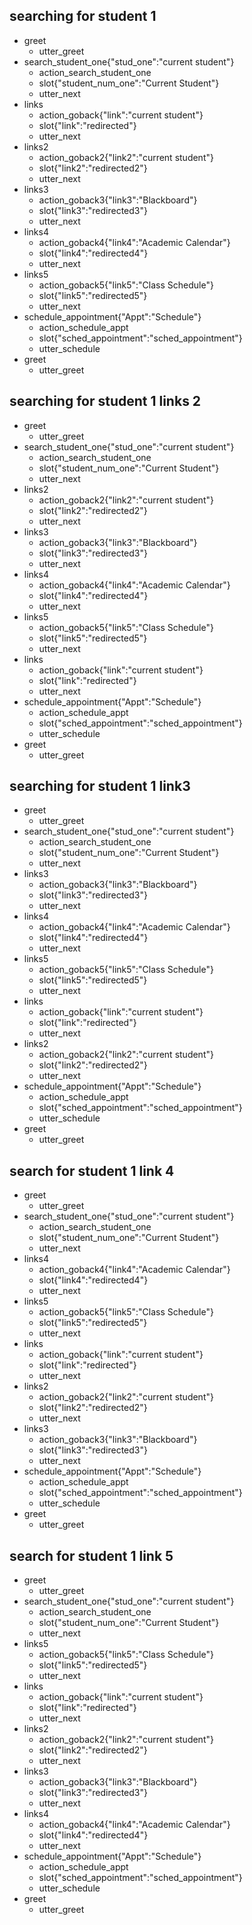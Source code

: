 ## searching for student 1
* greet
  - utter_greet
* search_student_one{"stud_one":"current student"}
  - action_search_student_one
  - slot{"student_num_one":"Current Student"}
  - utter_next
* links
  - action_goback{"link":"current student"}
  - slot{"link":"redirected"}
  - utter_next
* links2
  - action_goback2{"link2":"current student"}
  - slot{"link2":"redirected2"}
  - utter_next
* links3
  - action_goback3{"link3":"Blackboard"}
  - slot{"link3":"redirected3"}
  - utter_next
* links4
  - action_goback4{"link4":"Academic Calendar"}
  - slot{"link4":"redirected4"}
  - utter_next
* links5
  - action_goback5{"link5":"Class Schedule"}
  - slot{"link5":"redirected5"}
  - utter_next
* schedule_appointment{"Appt":"Schedule"}
  - action_schedule_appt
  - slot{"sched_appointment":"sched_appointment"}
  - utter_schedule
* greet
  - utter_greet

## searching for student 1 links 2
* greet
  - utter_greet
* search_student_one{"stud_one":"current student"}
  - action_search_student_one
  - slot{"student_num_one":"Current Student"}
  - utter_next
* links2
  - action_goback2{"link2":"current student"}
  - slot{"link2":"redirected2"}
  - utter_next
* links3
  - action_goback3{"link3":"Blackboard"}
  - slot{"link3":"redirected3"}
  - utter_next
* links4
  - action_goback4{"link4":"Academic Calendar"}
  - slot{"link4":"redirected4"}
  - utter_next
* links5
  - action_goback5{"link5":"Class Schedule"}
  - slot{"link5":"redirected5"}
  - utter_next
* links
  - action_goback{"link":"current student"}
  - slot{"link":"redirected"}
  - utter_next
* schedule_appointment{"Appt":"Schedule"}
  - action_schedule_appt
  - slot{"sched_appointment":"sched_appointment"}
  - utter_schedule
* greet
  - utter_greet


## searching for student 1 link3
* greet
  - utter_greet
* search_student_one{"stud_one":"current student"}
  - action_search_student_one
  - slot{"student_num_one":"Current Student"}
  - utter_next
* links3
  - action_goback3{"link3":"Blackboard"}
  - slot{"link3":"redirected3"}
  - utter_next
* links4
  - action_goback4{"link4":"Academic Calendar"}
  - slot{"link4":"redirected4"}
  - utter_next
* links5
  - action_goback5{"link5":"Class Schedule"}
  - slot{"link5":"redirected5"}
  - utter_next
* links
  - action_goback{"link":"current student"}
  - slot{"link":"redirected"}
  - utter_next
* links2
  - action_goback2{"link2":"current student"}
  - slot{"link2":"redirected2"}
  - utter_next
* schedule_appointment{"Appt":"Schedule"}
  - action_schedule_appt
  - slot{"sched_appointment":"sched_appointment"}
  - utter_schedule
* greet
  - utter_greet

## search for student 1 link 4
* greet
  - utter_greet
* search_student_one{"stud_one":"current student"}
  - action_search_student_one
  - slot{"student_num_one":"Current Student"}
  - utter_next
* links4
  - action_goback4{"link4":"Academic Calendar"}
  - slot{"link4":"redirected4"}
  - utter_next
* links5
  - action_goback5{"link5":"Class Schedule"}
  - slot{"link5":"redirected5"}
  - utter_next
* links
  - action_goback{"link":"current student"}
  - slot{"link":"redirected"}
  - utter_next
* links2
  - action_goback2{"link2":"current student"}
  - slot{"link2":"redirected2"}
  - utter_next
* links3
  - action_goback3{"link3":"Blackboard"}
  - slot{"link3":"redirected3"}
  - utter_next
* schedule_appointment{"Appt":"Schedule"}
  - action_schedule_appt
  - slot{"sched_appointment":"sched_appointment"}
  - utter_schedule
* greet
  - utter_greet

## search for student 1 link 5
* greet
  - utter_greet
* search_student_one{"stud_one":"current student"}
  - action_search_student_one
  - slot{"student_num_one":"Current Student"}
  - utter_next
* links5
  - action_goback5{"link5":"Class Schedule"}
  - slot{"link5":"redirected5"}
  - utter_next
* links
  - action_goback{"link":"current student"}
  - slot{"link":"redirected"}
  - utter_next
* links2
  - action_goback2{"link2":"current student"}
  - slot{"link2":"redirected2"}
  - utter_next
* links3
  - action_goback3{"link3":"Blackboard"}
  - slot{"link3":"redirected3"}
  - utter_next
* links4
  - action_goback4{"link4":"Academic Calendar"}
  - slot{"link4":"redirected4"}
  - utter_next
* schedule_appointment{"Appt":"Schedule"}
  - action_schedule_appt
  - slot{"sched_appointment":"sched_appointment"}
  - utter_schedule
* greet
  - utter_greet
